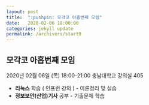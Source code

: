 ```yaml
---
layout: post
title:  ":pushpin: 모각코 아홉번째 모임"
date:   2020-02-06 18:00:00
categories: jekyll update
permalink: /archivers/start9
---
```


## 모각코 아홉번째 모임 ##

2020년 02월 06일 (목)
18:00-21:00
충남대학교 강의실 405

* **리눅스** 학습 ( 인프런 강의 ) - 이론정리 및 실습
* **정보보안(산업)기사** 공부 - 기출문제 학습
